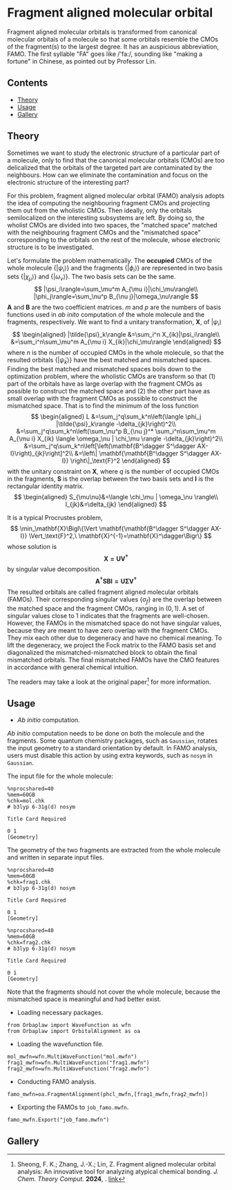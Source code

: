 # Fragment aligned molecular orbital

Fragment aligned molecular orbitals is transformed from canonical molecular orbitals of a molecule so that some orbitals resemble the CMOs of the fragment(s) to the largest degree.
It has an auspicious abbreviation, FAMO.
The first syllable "FA" goes like /'fa:/, sounding like "making a fortune" in Chinese, as pointed out by Professor Lin.

## Contents
+ [Theory](#theory)
+ [Usage](#usage)
+ [Gallery](#gallery)


## Theory
Sometimes we want to study the electronic structure of a particular part of a molecule, only to find that the canonical molecular orbitals (CMOs) are too delicalized that the orbitals of the targeted part are contaminated by the neighbours.
How can we eliminate the contamination and focus on the electronic structure of the interesting part?

For this problem, fragment aligned molecular orbital (FAMO) analysis adopts the idea of computing the neighbouring fragment CMOs and projecting them out from the wholistic CMOs.
Then ideally, only the orbitals semilocalized on the interesting subsystems are left.
By doing so, the wholist CMOs are divided into two spaces, the "matched space" matched with the neighbouring fragment CMOs and the "mismatched space" corresponding to the orbitals on the rest of the molecule, whose electronic structure is to be investigated.

Let's formulate the problem mathematically.
The **occupied** CMOs of the whole molecule $\left\{|\psi_i\rangle\right\}$ and the fragments $\left\{|\phi_i\rangle\right\}$ are represented in two basis sets $\left\{|\chi_\mu\rangle\right\}$ and $\left\{|\omega_\nu\rangle\right\}$.
The two basis sets can be the same.
$$
|\psi_i\rangle=\sum_\mu^m A_{\mu i}|\chi_\mu\rangle\\
|\phi_j\rangle=\sum_\nu^p B_{\nu j}|\omega_\nu\rangle
$$
$\mathbf{A}$ and $\mathbf{B}$ are the two coefficient matrices.
$m$ and $p$ are the numbers of basis functions used in *ab inito* computation of the whole molecule and the fragments, respectively.
We want to find a unitary transformation, $\mathbf{X}$, of $|\psi_i\rangle$
$$
\begin{aligned}
|\tilde{\psi}_k\rangle
&=\sum_i^n X_{ik}|\psi_i\rangle\\
&=\sum_i^n\sum_\mu^m A_{\mu i} X_{ik}|\chi_\mu\rangle
\end{aligned}
$$
where $n$ is the number of occupied CMOs in the whole molecule, so that the resulted orbitals $\left\{|\tilde{\psi}_k \rangle\right\}$ have the best matched and mismatched spaces.
Finding the best matched and mismatched spaces boils down to the optimization problem, where the wholistic CMOs are transform so that (1) part of the orbitals have as large overlap with the fragment CMOs as possible to construct the matched space and (2) the other part have as small overlap with the fragment CMOs as possible to construct the mismatched space.
That is to find the minimum of the loss function
$$
\begin{aligned}
    L
    &=\sum_j^q\sum_k^n\left(\langle \phi_j |\tilde{\psi}_k\rangle -\delta_{jk}\right)^2\\
    &=\sum_j^q\sum_k^n\left(\sum_\nu^p B_{\nu j}^* \sum_i^n\sum_\mu^m A_{\mu i} X_{ik} \langle \omega_\nu | \chi_\mu \rangle -\delta_{jk}\right)^2\\
    &=\sum_j^q\sum_k^n\left[\left(\mathbf{B^\dagger S^\dagger AX-I}\right)_{jk}\right]^2\\
    &=\left\| \mathbf{\mathbf{B^\dagger S^\dagger AX-I}} \right\|_\text{F}^2
\end{aligned}
$$
 with the unitary constraint on $\mathbf{X}$, where $q$ is the number of occupied CMOs in the fragments, $\mathbf{S}$ is the overlap between the two basis sets and $\mathbf{I}$ is the rectangular identity matrix.
$$
\begin{aligned}
    S_{\mu\nu}&=\langle \chi_\mu | \omega_\nu \rangle\\
    I_{jk}&=\delta_{jk}
\end{aligned}
$$

It is a typical Procrustes problem,
$$
\min_\mathbf{X}\Bigl\{\Vert \mathbf{\mathbf{B^\dagger S^\dagger AX-I}} \Vert_\text{F}^2,\ \mathbf{X}^{-1}=\mathbf{X}^\dagger\Bigr\}
$$
whose solution is
$$
\mathbf{X=UV^\dagger}
$$
by singular value decomposition.
$$
\mathbf{A^\dagger SB I=U\Sigma V^\dagger}
$$
The resulted orbitals are called fragment aligned molecular orbitals (FAMOs).
Their corresponding singular values $\left\{\sigma_f\right\}$ are the overlap between the matched space and the fragment CMOs, ranging in $\left(0,1\right)$.
A set of singular values close to 1 indicates that the fragments are well-chosen.
However, the FAMOs in the mismatched space do not have singular values, because they are meant to have zero overlap with the fragment CMOs.
They mix each other due to degeneracy and have no chemical meaning.
To lift the degeneracy, we project the Fock matrix to the FAMO basis set and diagonalized the mismatched-mismatched block to obtain the final mismatched orbitals.
The final mismatched FAMOs have the CMO features in accordance with general chemical intuition.

The readers may take a look at the original paper[^famo] for more information.

## Usage
+ *Ab initio* computation.

*Ab initio* computation needs to be done on both the molecule and the fragments.
Some quantum chemistry packages, such as `Gaussian`, rotates the input geometry to a standard orientation by default.
In FAMO analysis, users must disable this action by using extra keywords, such as `nosym` in `Gaussian`.

The input file for the whole molecule:
```
%nprocshared=40
%mem=60GB
%chk=mol.chk
# b3lyp 6-31g(d) nosym

Title Card Required

0 1
[Geometry]
```
The geometry of the two fragments are extracted from the whole molecule and written in separate input files.
```
%nprocshared=40
%mem=60GB
%chk=frag1.chk
# b3lyp 6-31g(d) nosym

Title Card Required

0 1
[Geometry]
```
```
%nprocshared=40
%mem=60GB
%chk=frag2.chk
# b3lyp 6-31g(d) nosym

Title Card Required

0 1
[Geometry]
```
Note that the fragments should not cover the whole molecule, because the mismatched space is meaningful and had better exist.

+ Loading necessary packages.
```
from Orbaplaw import WaveFunction as wfn
from Orbaplaw import OrbitalAlignment as oa
```

+ Loading the wavefunction file.
```
mol_mwfn=wfn.MultiWaveFunction("mol.mwfn")
frag1_mwfn=wfn.MultiWaveFunction("frag1.mwfn")
frag2_mwfn=wfn.MultiWaveFunction("frag2.mwfn")
```

+ Conducting FAMO analysis.
```
famo_mwfn=oa.FragmentAlignment(phcl_mwfn,[frag1_mwfn,frag2_mwfn])
```

+ Exporting the FAMOs to `job_famo.mwfn`.
```
famo_mwfn.Export("job_famo.mwfn")
```

## Gallery


[^famo]: Sheong, F. K.; Zhang, J.-X.; Lin, Z. Fragment aligned molecular orbital analysis: An innovative tool for analyzing atypical chemical bonding. *J. Chem. Theory Comput.* **2024**, . [link](https://doi.org/10.1021/acs.jctc.4c00456)